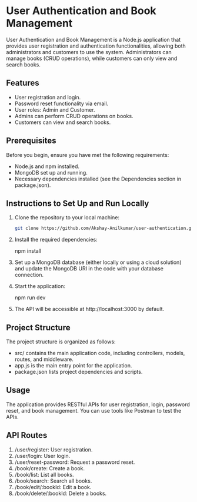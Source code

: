 # User Authentication and Book Management 
User Authentication and Book Management is a Node.js application that provides user registration and authentication functionalities, allowing both administrators and customers to use the system. Administrators can manage books (CRUD operations), while customers can only view and search books.

## Features  
* User registration and login.
* Password reset functionality via email.
* User roles: Admin and Customer.
* Admins can perform CRUD operations on books.
* Customers can view and search books.

## Prerequisites
Before you begin, ensure you have met the following requirements:

* Node.js and npm installed.
* MongoDB set up and running.
* Necessary dependencies installed (see the Dependencies section in package.json).

## Instructions to Set Up and Run Locally

1. Clone the repository to your local machine:

   ```bash
   git clone https://github.com/Akshay-Anilkumar/user-authentication.git

2. Install the required dependencies:

   npm install
   
3. Set up a MongoDB database (either locally or using a cloud solution) and update the MongoDB URI in the code with your database connection.
   
4. Start the application:

   npm run dev

5. The API will be accessible at http://localhost:3000 by default.

## Project Structure
The project structure is organized as follows:

* src/ contains the main application code, including controllers, models, routes, and middleware.
* app.js is the main entry point for the application.
* package.json lists project dependencies and scripts.

## Usage
The application provides RESTful APIs for user registration, login, password reset, and book management. You can use tools like Postman to test the APIs.

## API Routes
1. /user/register: User registration.
2. /user/login: User login.
3. /user/reset-password: Request a password reset.
4. /book/create: Create a book.
5. /book/list: List all books.
6. /book/search: Search all books.
7. /book/edit/:bookId: Edit a book.
8. /book/delete/:bookId: Delete a books.

